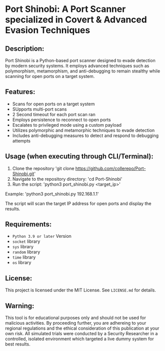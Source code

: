 
Port Shinobi: A Port Scanner specialized in Covert & Advanced Evasion Techniques
================================================================================

**Description:**
------------------------
Port Shinobi is a Python-based port scanner designed to evade detection by modern security systems. It employs advanced techniques such as polymorphism, metamorphism, and anti-debugging to remain stealthy while scanning for open ports on a target system.

**Features:**
-----------------------
* Scans for open ports on a target system
* SUpports multi-port scans
* 2 Second timeout for each port scan ran
* Employs persistence to reconnect to open ports
* Escalates to privileged mode using a custom payload
* Utilizes polymorphic and metamorphic techniques to evade detection
* Includes anti-debugging measures to detect and respond to debugging attempts

**Usage (when executing through CLI/Terminal):**
------------------------
1. Clone the repository 'git clone https://github.com/collerepo/Port-Shinobi.git'
2. Navigate to the repository directory: 'cd Port-Shinobi'
3. Run the script: 'python3 port_shinobi.py <target_ip>' 

Example: 'python3 port_shinobi.py 192.168.1.1'

The script will scan the target IP address for open ports and display the results.

**Requirements:**
-------------------------
* `Python 3.9 or later` Version 
* `socket` library
* `sys` library
* `random` library
* `time` library
* `os` library

**License:**
------------------------
This project is licensed under the MIT License. See `LICENSE.md` for details.

**Warning:**
------------------------
This tool is for educational purposes only and should not be used for malicious activities. By proceeding further, you are adhereing to your regional regulations and the ethical consideration of this publication at your own risk. All simulated trials were conducted by a Security Researcher in a controlled, isolated environment which targeted a live dummy system for best results.
